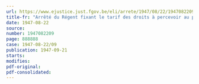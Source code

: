 ```yaml
---
url: https://www.ejustice.just.fgov.be/eli/arrete/1947/08/22/1947082209/justel
title-fr: "Arrêté du Régent fixant le tarif des droits à percevoir au passage d'eau public établi sur la Durme, entre Hamme et Sombeke"
date: 1947-08-22
source:
number: 1947082209
page: 888888
case: 1947-08-22/09
publication: 1947-09-21
starts:
modifies:
pdf-original:
pdf-consolidated:
---
```


